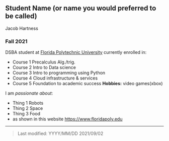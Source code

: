 ## Student Name (or name you would preferred to be called)
Jacob Hartness
### Fall 2021

DSBA student at [Florida Polytechnic University](https://www.floridapoly.edu) currently enrolled in: 

- Course 1
Precalculus Alg./trig.
- Course 2
Intro to Data science
- Course 3
Intro to programming using Python
- Course 4
Cloud infrastructure & services
- Course 5
Foundation to academic success
**Hobbies:**
video games(xbox)

I am _passionate about_: 

- Thing 1
Robots
- Thing 2
Space
- Thing 3
Food
- as shown in this website <https://www.floridapoly.edu>

***

> Last modified: YYYY/MM/DD
2021/09/02
